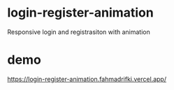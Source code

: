 # login-register-animation
Responsive login and registrasiton with animation

# demo
https://login-register-animation.fahmadrifki.vercel.app/